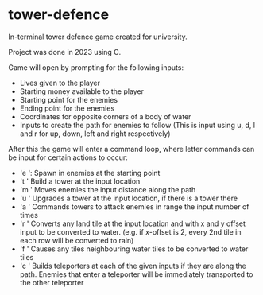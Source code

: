 # tower-defence
In-terminal tower defence game created for university.

Project was done in 2023 using C.

Game will open by prompting for the following inputs:
 - Lives given to the player
 - Starting money available to the player
 - Starting point for the enemies
 - Ending point for the enemies
 - Coordinates for opposite corners of a body of water
 - Inputs to create the path for enemies to follow (This is input using u, d, l and r for up, down, left and right respectively)

After this the game will enter a command loop, where letter commands can be input for certain actions to occur:
- 'e <number of enemies>': Spawn in enemies at the starting point
- 't <x-location> <y-location>' Build a tower at the input location
- 'm <distance>' Moves enemies the input distance along the path
- 'u <x-location> <y-location>' Upgrades a tower at the input location, if there is a tower there
- 'a <attack-times>' Commands towers to attack enemies in range the input number of times
- 'r <x-location> <y-location> <x-offset> <y-offset>' Converts any land tile at the input location and with x and y offset input to be converted to water. (e.g. if x-offset is 2, every 2nd tile in each row will be converted to rain)
- 'f <flood-times>' Causes any tiles neighbouring water tiles to be converted to water tiles
- 'c <x-teleporter-1> <y-teleporter-1> <x-teleporter-2> <y-teleporter-2>' Builds teleporters at each of the given inputs if they are along the path. Enemies that enter a teleporter will be immediately transported to the other teleporter
